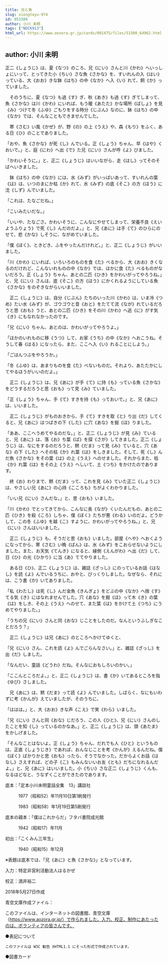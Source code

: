 ```yaml
---
title: 兄と魚
slug: xiongtoyu-974
id: 051500
author: 小川 未明
tags: ["NDCK913"]
html_url: https://www.aozora.gr.jp/cards/001475/files/51500_64962.html
---
```


## author: 小川 未明

正二《しょうじ》は、夏《なつ》のころ、兄《にい》さんと川《かわ》へいっしょにいって、とってきた小《ちい》さな魚《さかな》を、すいれんの入《はい》っている、大《おお》きな鉢《はち》の中《なか》へ入《い》れて、飼《か》っていました。

　そのうちに、夏《なつ》も過《す》ぎ、秋《あき》も過《す》ぎてしまって、魚《さかな》は川《かわ》にいれば、もう暖《あたた》かな場所《ばしょ》を見《み》つけて冬《ふゆ》ごもりをする時分《じぶん》なのに、鉢《はち》の中《なか》では、そんなこともできませんでした。

　寒《さむ》い風《かぜ》が、野《の》の上《うえ》や、森《もり》をふく、ある日《ひ》のことでありました。

「おや、魚《さかな》が死《し》んでいる。正《しょう》ちゃん、早《はや》くおいで。」と、庭《にわ》へ出《で》た兄《にい》さんが呼《よ》びました。

「かわいそうに。」と、正二《しょうじ》はいいながら、走《はし》ってそのそばへいきました。

　鉢《はち》の中《なか》には、水《みず》がいっぱいあって、すいれんの葉《は》は、いつのまにか枯《か》れて、水《みず》の底《そこ》の方《ほう》に沈《しず》んでいました。

「これは、たなごだね。」

「こいみたいだな。」

「いいや、たなごさ。かわいそうに、こんなにやせてしまって、栄養不良《えいようふりょう》で死《し》んだのだよ。」と、兄《あに》は手《て》のひらにのせて、悲《かな》しそうに、ながめていました。

「僕《ぼく》、ときどき、ふをやったんだけれど。」と、正二《しょうじ》がいいました。

「川《かわ》にいれば、いろいろのものを食《た》べるから、大《おお》きくなるのだけれど、こんないれものの中《なか》では、ほかに食《た》べるものがないだろう。正《しょう》ちゃん、あとの二匹《ひき》をかわいがってやろうね。」と、兄《にい》さんは、底《そこ》の方《ほう》にかくれるようにしている魚《さかな》をのぞきながらいいました。

　正二《しょうじ》は、自分《じぶん》たちのいった川《かわ》は、いま冷《つめ》たい水《みず》が、ゴウゴウと音《おと》をたてて流《なが》れているだろうと思《おも》うと、あとの二匹《ひき》をその川《かわ》へ逃《に》がす気《き》にもなれなかったのです。

「兄《にい》ちゃん、あとのは、かわいがってやろうよ。」

「ほかのいれものに移《うつ》して、お家《うち》の中《なか》へおこうね。そうして春《はる》になったら、また、ここへ入《い》れることにしよう。」

「ごはんつぶをやろうか。」

「冬《ふゆ》は、あまりものを食《た》べないものだ。それより、あたたかにしてやるほうがいいのだよ。」

　正二《しょうじ》は、兄《あに》が手《て》に持《も》っている魚《さかな》をどうするだろうと思《おも》って見《み》ていました。

「正《しょう》ちゃん、手《て》すきを持《も》っておいで。」と、兄《あに》は、いいました。

　正二《しょうじ》がものおきから、手《て》すきを取《と》り出《だ》してくると、兄《あに》はつばきの下《した》に穴《あな》を掘《ほ》りました。

「ああ、ここへうめてやるのだな。」と、正二《しょうじ》が見《み》ていると、兄《あに》は、落《お》ち葉《ば》を探《さが》してきました。正二《しょうじ》は、なにをするのだろうと、黙《だま》って見《み》ていると、穴《あな》の下《した》へその枯《か》れ葉《は》をしきました。そして、死《し》んだ魚《さかな》をその葉《は》の上《うえ》へのせました。それからまた、枯《か》れ葉《は》をその上《うえ》へしいて、土《つち》をかけたのであります。

　終《お》わりまで、黙《だま》って、これを見《み》ていた正二《しょうじ》は、やさしい兄《あに》の心持《こころも》ちがよくわかりました。

「いい兄《にい》さんだな。」と、思《おも》いました。

「川《かわ》でとってきてから、こんなに長《なが》くいたんだもの、あとの二匹《ひき》を殺《ころ》しちゃ、僕《ぼく》たちが悪《わる》いのだよ。どうかして、この冬《ふゆ》を越《こ》すように、かわいがってやろうね。」と、兄《にい》さんはいいました。

　正二《しょうじ》も、そうだと思《おも》いました。部屋《へや》へおくようになってから、寒《さむ》い晩《ばん》は、水《みず》をこおらせないようにしました。また、お天気《てんき》になると、縁側《えんがわ》へ出《だ》して、日《ひ》の光《ひかり》に当《あ》ててやりました。



　ある日《ひ》、正二《しょうじ》は、雑誌《ざっし》にのっているお話《はなし》を読《よ》んでいるうちに、おやと、びっくりしました。なぜなら、それには、こう書《か》いてありました。

「私《わたし》は死《し》んだ金魚《きんぎょ》をどぶの中《なか》へ捨《す》てる気《き》にはなれませんでした。穴《あな》を掘《ほ》って木《き》の葉《は》をしき、その上《うえ》へのせて、また葉《は》をかけて土《つち》にうめてやりました。」

「うちの兄《にい》さんと同《おな》じことをしたのだ。なんというふしぎなことだろう？」

　正二《しょうじ》は兄《あに》のところへかけてゆくと、

「兄《にい》さん、これを読《よ》んでごらんなさい。」と、雑誌《ざっし》を出《だ》しました。

「なんだい、童話《どうわ》だね。そんなにおもしろいのかい。」

「ここんところだよ。」と、正二《しょうじ》は、書《か》いてあるところを指《ゆび》さしました。

　兄《あに》は、黙《だま》って読《よ》んでいました。しばらく、なにもいわずに考《かんが》えていましたが、そのうちに、

「ははは。」と、大《おお》きな声《こえ》で笑《わら》いました。

「兄《にい》さんと同《おな》じだろう、この人《ひと》、兄《にい》さんのしたことを知《し》っているのかなあ。」と、正二《しょうじ》は、頭《あたま》をかしげました。

「そんなことはないよ。正《しょう》ちゃん、だれでも人《ひと》というものは、正直《しょうじき》であれば、おんなじことを考《かんが》えるんだね。僕《ぼく》ばかりかと思《おも》ったら、そうでなかった。だからよくお話《はなし》さえすれば、どの子《こ》もみんないいお友《とも》だちになれるんだよ。」と、兄《あに》はいいました。小《ちい》さな正二《しょうじ》くんも、なるほどなと、うなずくことができたのであります。













底本：「定本小川未明童話全集　13」講談社

　　　1977（昭和52）年11月10日第1刷発行

　　　1983（昭和58）年1月19日第5刷発行

底本の親本：「僕はこれからだ」フタバ書院成光館

　　　1942（昭和17）年11月

初出：「こくみん三年生」

　　　1940（昭和15）年12月

※表題は底本では、「兄《あに》と魚《さかな》」となっています。

入力：特定非営利活動法人はるかぜ

校正：酒井裕二

2018年5月27日作成

青空文庫作成ファイル：

このファイルは、インターネットの図書館、青空文庫（https://www.aozora.gr.jp/）で作られました。入力、校正、制作にあたったのは、ボランティアの皆さんです。











●表記について


	このファイルは W3C 勧告 XHTML1.1 にそった形式で作成されています。







●図書カード